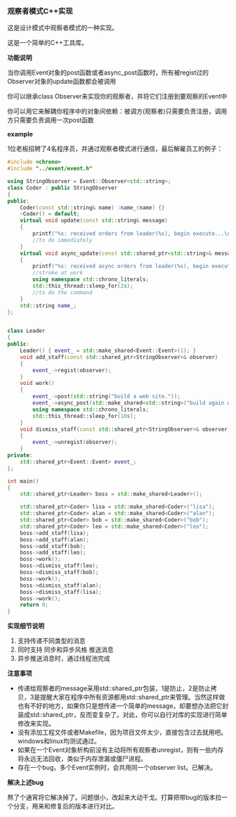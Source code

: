 ### 观察者模式C++实现

这是设计模式中观察者模式的一种实现。

这是一个简单的C++工具库。

**功能说明**

当你调用Event对象的post函数或者async_post函数时，所有被regist过的Observer对象的update函数都会被调用

你可以继承class Observer来实现你的观察者，并将它们注册到要观察的Event中

你可以用它来解耦你程序中的对象间依赖：被调方(观察者)只需要负责注册，调用方只需要负责调用一次post函数

**example**

1位老板招聘了4名程序员，并通过观察者模式进行通信，最后解雇员工的例子：

```c++
#include <chrono>
#include "../event/event.h"

using StringObserver = Event::Observer<std::string>;
class Coder : public StringObserver
{
public:
	Coder(const std::string& name) :name_(name) {}
	~Coder() = default;
	virtual void update(const std::string& message)
	{
		printf("%s: received orders from leader(%s), begin execute...\n", name_.c_str(), message.c_str());
		//to do immediately
	}
	virtual void async_update(const std::shared_ptr<std::string>& message)
	{
		printf("%s: received async orders from leader(%s), begin execute...\n", name_.c_str(), message->c_str());
		//stroke at work
		using namespace std::chrono_literals;
		std::this_thread::sleep_for(2s);
		//to do the command
	}
	std::string name_;
};


class Leader
{
public:
	Leader() { event_ = std::make_shared<Event::Event>(1); }
	void add_staff(const std::shared_ptr<StringObserver>& observer)
	{
		event_->regist(observer);
	}
	void work()
	{
		event_->post(std::string("build a web site."));
		event_->async_post(std::make_shared<std::string>("build again web site."));
		using namespace std::chrono_literals;
		std::this_thread::sleep_for(10s);
	}
	void dismiss_staff(const std::shared_ptr<StringObserver>& observer)
	{
		event_->unregist(observer);
	}
private:
	std::shared_ptr<Event::Event> event_;
};

int main()
{
	std::shared_ptr<Leader> boss = std::make_shared<Leader>();

	std::shared_ptr<Coder> lisa = std::make_shared<Coder>("lisa");
	std::shared_ptr<Coder> alan = std::make_shared<Coder>("alan");
	std::shared_ptr<Coder> bob = std::make_shared<Coder>("bob");
	std::shared_ptr<Coder> leo = std::make_shared<Coder>("leo");
	boss->add_staff(lisa);
	boss->add_staff(alan);
	boss->add_staff(bob);
	boss->add_staff(leo);
	boss->work();
	boss->dismiss_staff(leo);
	boss->dismiss_staff(bob);
	boss->work();
	boss->dismiss_staff(alan);
	boss->dismiss_staff(lisa);
	boss->work();
	return 0;
}
```

**实现细节说明**

1. 支持传递不同类型的消息
2. 同时支持 同步和异步风格 推送消息
3. 异步推送消息时，通过线程池完成

**注意事项**

- 传递给观察者的message采用std::shared_ptr包装，1是防止，2是防止拷贝，3是提醒大家在程序中所有资源都用std::shared_ptr来管理。当然这样做也有不好的地方，如果你只是想传递一个简单的message，却要想办法把它封装成std::shared_ptr，反而变复杂了。对此，你可以自行对库的实现进行简单修改来实现。
- 没有添加工程文件或者Makefile，因为项目文件太少，直接包含过去就用吧。windows和linux均测试通过。
- 如果在一个Event对象析构前没有主动将所有观察者unregist，则有一些内存将永远无法回收，类似于内存泄漏或僵尸进程。
- 存在一个bug，多个Event实例时，会共用同一个observer list。已解决。

**解决上述bug**

熬了个通宵将它解决掉了。问题很小，改起来大动干戈。打算把带bug的版本拉一个分支，用来和修复后的版本进行对比。